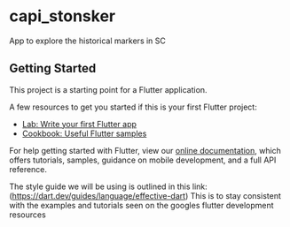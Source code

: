 # capi_stonsker

App to explore the historical markers in SC

## Getting Started

This project is a starting point for a Flutter application.

A few resources to get you started if this is your first Flutter project:

- [Lab: Write your first Flutter app](https://flutter.dev/docs/get-started/codelab)
- [Cookbook: Useful Flutter samples](https://flutter.dev/docs/cookbook)

For help getting started with Flutter, view our
[online documentation](https://flutter.dev/docs), which offers tutorials,
samples, guidance on mobile development, and a full API reference.

The style guide we will be using is outlined in this link: (https://dart.dev/guides/language/effective-dart)
This is to stay consistent with the examples and tutorials seen on the googles flutter development resources

